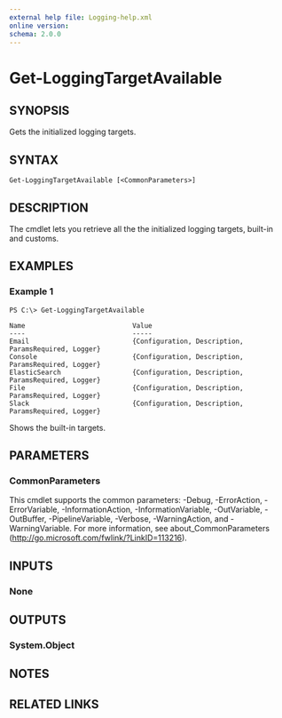```yaml
---
external help file: Logging-help.xml
online version:
schema: 2.0.0
---
```


# Get-LoggingTargetAvailable

## SYNOPSIS
Gets the initialized logging targets.

## SYNTAX

```
Get-LoggingTargetAvailable [<CommonParameters>]
```

## DESCRIPTION
The cmdlet lets you retrieve all the the initialized logging targets, built-in and customs.

## EXAMPLES

### Example 1
```
PS C:\> Get-LoggingTargetAvailable

Name                           Value
----                           -----
Email                          {Configuration, Description, ParamsRequired, Logger}
Console                        {Configuration, Description, ParamsRequired, Logger}
ElasticSearch                  {Configuration, Description, ParamsRequired, Logger}
File                           {Configuration, Description, ParamsRequired, Logger}
Slack                          {Configuration, Description, ParamsRequired, Logger}
```

Shows the built-in targets.

## PARAMETERS

### CommonParameters
This cmdlet supports the common parameters: -Debug, -ErrorAction, -ErrorVariable, -InformationAction, -InformationVariable, -OutVariable, -OutBuffer, -PipelineVariable, -Verbose, -WarningAction, and -WarningVariable. For more information, see about_CommonParameters (http://go.microsoft.com/fwlink/?LinkID=113216).

## INPUTS

### None

## OUTPUTS

### System.Object

## NOTES

## RELATED LINKS

